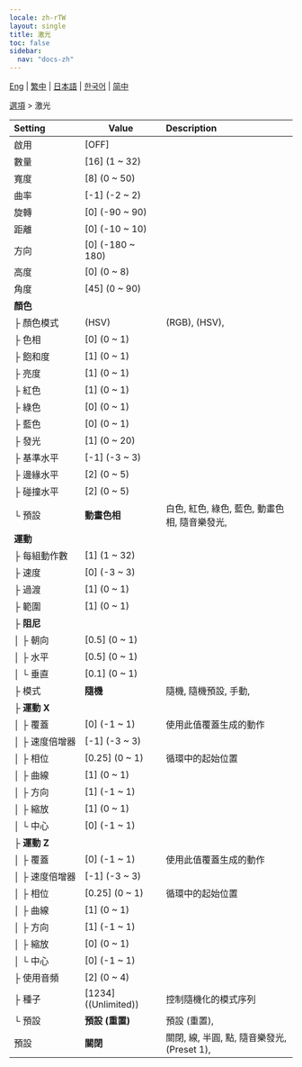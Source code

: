 ```yaml
---
locale: zh-rTW
layout: single
title: 激光
toc: false
sidebar:
  nav: "docs-zh"
---
```

[Eng](/dancexr/menu/2025.4/stage/laser) | [繁中](/tw/dancexr/menu/2025.4/stage/laser) | [日本語](/jp/dancexr/menu/2025.4/stage/laser) | [한국어](/kr/dancexr/menu/2025.4/stage/laser) | [简中](/zh/dancexr/menu/2025.4/stage/laser)

[選項](../menu#選項) > 激光



| Setting | Value | Description |
| :--- | --- | :--- |
|<nobr>啟用</nobr>| [OFF] | 
|<nobr>數量</nobr>| [16] (1 ~ 32) | 
|<nobr>寬度</nobr>| [8] (0 ~ 50) | 
|<nobr>曲率</nobr>| [-1] (-2 ~ 2) | 
|<nobr>旋轉</nobr>| [0] (-90 ~ 90) | 
|<nobr>距離</nobr>| [0] (-10 ~ 10) | 
|<nobr>方向</nobr>| [0] (-180 ~ 180) | 
|<nobr>高度</nobr>| [0] (0 ~ 8) | 
|<nobr>角度</nobr>| [45] (0 ~ 90) | 
|<nobr><b>顏色</b></nobr>| | 
|<nobr>├&nbsp;顏色模式</nobr>| (HSV) | (RGB), (HSV), 
|<nobr>├&nbsp;色相</nobr>| [0] (0 ~ 1) | 
|<nobr>├&nbsp;飽和度</nobr>| [1] (0 ~ 1) | 
|<nobr>├&nbsp;亮度</nobr>| [1] (0 ~ 1) | 
|<nobr>├&nbsp;紅色</nobr>| [1] (0 ~ 1) | 
|<nobr>├&nbsp;綠色</nobr>| [0] (0 ~ 1) | 
|<nobr>├&nbsp;藍色</nobr>| [0] (0 ~ 1) | 
|<nobr>├&nbsp;發光</nobr>| [1] (0 ~ 20) | 
|<nobr>├&nbsp;基準水平</nobr>| [-1] (-3 ~ 3) | 
|<nobr>├&nbsp;邊緣水平</nobr>| [2] (0 ~ 5) | 
|<nobr>├&nbsp;碰撞水平</nobr>| [2] (0 ~ 5) | 
|<nobr>└&nbsp;預設</nobr>| **動畫色相** | 白色, 紅色, 綠色, 藍色, 動畫色相, 隨音樂發光,  |
|<nobr><b>運動</b></nobr>| | 
|<nobr>├&nbsp;每組動作數</nobr>| [1] (1 ~ 32) | 
|<nobr>├&nbsp;速度</nobr>| [0] (-3 ~ 3) | 
|<nobr>├&nbsp;過渡</nobr>| [1] (0 ~ 1) | 
|<nobr>├&nbsp;範圍</nobr>| [1] (0 ~ 1) | 
|<nobr>├&nbsp;<b>阻尼</b></nobr>| | 
|<nobr>│&nbsp;├&nbsp;朝向</nobr>| [0.5] (0 ~ 1) | 
|<nobr>│&nbsp;├&nbsp;水平</nobr>| [0.5] (0 ~ 1) | 
|<nobr>│&nbsp;└&nbsp;垂直</nobr>| [0.1] (0 ~ 1) | 
|<nobr>├&nbsp;模式</nobr>| **隨機** | 隨機, 隨機預設, 手動,  |
|<nobr>├&nbsp;<b>運動 X</b></nobr>| | 
|<nobr>│&nbsp;├&nbsp;覆蓋</nobr>| [0] (-1 ~ 1) | 使用此值覆蓋生成的動作
|<nobr>│&nbsp;├&nbsp;速度倍增器</nobr>| [-1] (-3 ~ 3) | 
|<nobr>│&nbsp;├&nbsp;相位</nobr>| [0.25] (0 ~ 1) | 循環中的起始位置
|<nobr>│&nbsp;├&nbsp;曲線</nobr>| [1] (0 ~ 1) | 
|<nobr>│&nbsp;├&nbsp;方向</nobr>| [1] (-1 ~ 1) | 
|<nobr>│&nbsp;├&nbsp;縮放</nobr>| [1] (0 ~ 1) | 
|<nobr>│&nbsp;└&nbsp;中心</nobr>| [0] (-1 ~ 1) | 
|<nobr>├&nbsp;<b>運動 Z</b></nobr>| | 
|<nobr>│&nbsp;├&nbsp;覆蓋</nobr>| [0] (-1 ~ 1) | 使用此值覆蓋生成的動作
|<nobr>│&nbsp;├&nbsp;速度倍增器</nobr>| [-1] (-3 ~ 3) | 
|<nobr>│&nbsp;├&nbsp;相位</nobr>| [0.25] (0 ~ 1) | 循環中的起始位置
|<nobr>│&nbsp;├&nbsp;曲線</nobr>| [1] (0 ~ 1) | 
|<nobr>│&nbsp;├&nbsp;方向</nobr>| [1] (-1 ~ 1) | 
|<nobr>│&nbsp;├&nbsp;縮放</nobr>| [0] (0 ~ 1) | 
|<nobr>│&nbsp;└&nbsp;中心</nobr>| [0] (-1 ~ 1) | 
|<nobr>├&nbsp;使用音頻</nobr>| [2] (0 ~ 4) | 
|<nobr>├&nbsp;種子</nobr>| [1234] ((Unlimited)) | 控制隨機化的模式序列
|<nobr>└&nbsp;預設</nobr>| **預設 (重置)** | 預設 (重置),  |
|<nobr>預設</nobr>| **關閉** | 關閉, 線, 半圓, 點, 隨音樂發光, (Preset 1),  |
